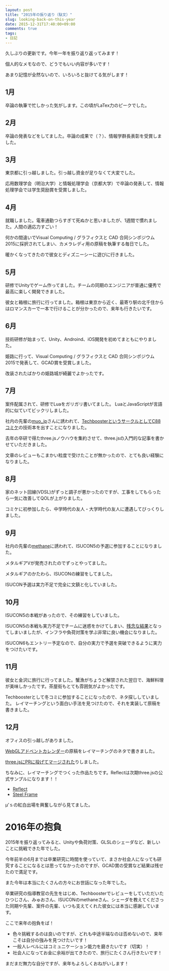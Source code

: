 ```yaml
---
layout: post
title: "2015年の振り返り（駄文）"
slug: looking-back-on-this-year
date: 2015-12-31T17:40:00+09:00
comments: true
tags:
- 日記
---
```


久しぶりの更新です。今年一年を振り返り返ってみます！

個人的なメモなので、どうでもいい内容が多いです！

あまり記憶が全然ないので、いろいろと抜けてる気がします！

<!--more-->

## 1月

卒論の執筆で忙しかった気がします。この頃がLaTex力のピークでした。

## 2月

卒論の発表などをしてました。卒論の成果で（？）、情報学群長表彰を受賞しました。

## 3月

東京都に引っ越しました。引っ越し資金が足りなくて大変でした。

応用数理学会（明治大学）と情報処理学会（京都大学）で卒論の発表して、情報処理学会では学生奨励賞を受賞しました。

## 4月

就職しました。電車通勤つらすぎて死ぬかと思いましたが、1週間で慣れました。人間の適応力すごい！

何かの間違いでVisual Computing / グラフィクスと CAD 合同シンポジウム 2015に採択されてしまい、カメラレディ用の原稿を執筆する毎日でした。

暖かくなってきたので彼女とディズニーシーに遊びに行きました。

## 5月

研修でUnityでゲーム作ってました。チームの同期のエンジニアが普通に優秀で最高に楽しく開発できました。

彼女と箱根に旅行に行ってました。箱根は東京から近く、最寄り駅の北千住からはロマンスカーで一本で行けることが分かったので、来年も行きたいです。

## 6月

技術研修が始まって、Unity、Androind、iOS開発を初めてまともにやりました。

姫路に行って、Visual Computing / グラフィクスと CAD 合同シンポジウム 2015で発表して、GCAD賞を受賞しました。

改装されたばかりの姫路城が綺麗でよかったです。

## 7月

案件配属されて、研修でLuaをガリガリ書いてました。
LuaとJavaScriptが言語的に似ていてビックリしました。

社内の先輩の[muo_jp](https://twitter.com/muo_jp)さんに誘われて、[TechboosterというサークルとしてC88コミケ](https://techbooster.github.io/c88/)の技術本を出すことになりました。

去年の卒研で得たthree.jsノウハウを集約させて、three.jsの入門的な記事を書かせていただきました。

文章のレビューもこまかい粒度で受けたことが無かったので、とても良い経験になりました。

## 8月

家のネット回線(VDSL)がずっと調子が悪かったのですが、工事をしてもらったら一気に改善してQOLが上がりました。

コミケに初参加したら、中学時代の友人・大学時代の友人に遭遇してびっくりしました。

## 9月

社内の先輩の[methane](https://twitter.com/methane)に誘われて、ISUCON5の予選に参加することになりました。

メタルギアVが発売されたのでずっとやってました。

メタルギアのかたわら、ISUCONの練習をしてました。

ISUCON予選は実力不足で完全に文鎮と化していました。

## 10月

ISUCON5の本戦があったので、その練習をしていました。

ISUCON5の本戦も実力不足でチームに迷惑をかけてしまい、[残念な結果](http://gam0022.net/blog/2015/11/08/isucon/)となってしまいましたが、インフラや負荷対策を学ぶ非常に良い機会になりました。

ISUCON6もエントリー予定なので、自分の実力で予選を突破できるように実力をつけたいです。

## 11月

彼女と金沢に旅行に行ってました。蟹漁がちょうど解禁された翌日で、海鮮料理が美味しかったです。茶屋街もとても雰囲気がよかったです。

Techboosterとして冬コミに参加することになったので、ネタ探ししていました。
レイマーチングという面白い手法を見つけたので、それを実装して原稿を書きました。

## 12月

オフィスの引っ越しがありました。

[WebGLアドベントカレンダー](http://qiita.com/gam0022/items/03699a07e4a4b5f2d41f)の原稿をレイマーチングのネタで書きました。

[three.jsにPRに投げてマージされた](https://github.com/mrdoob/three.js/pull/7860)りしました。

ちなみに、レイマーチングでつくった作品たちです。Reflectは次期three.jsの公式サンプルになります！！

- [Reflect](http://gam0022.net/misc/raymarching/reflect.html)
- [Steel Frame](http://gam0022.net/misc/raymarching/steel_frame.html)

μ’ｓの紅白出場を興奮しながら見てました。

# 2016年の抱負

2015年を振り返ってみると、Unityや負荷対策、GLSLのシェーダなど、新しいことに挑戦できた年でした。

今年前半の6月までは卒業研究に時間を使っていて、まさか社会人になっても研究することになるとは思ってなかったのですが、GCAD賞の受賞など結果は残せたので満足です。

また今年は本当にたくさんの方々にお世話になった年でした。

卒業研究の指導教官の先生をはじめ、Techboosterでレビューをしていただいたひつじさん、みゅおさん、ISUCONのmethaneさん、シェーダを教えてくださった同期や先輩、案件の先輩、いつも支えてくれた彼女には本当に感謝しています。

ここで来年の抱負をば！

- 色々挑戦するのは良いのですが、どれも中途半端なのは否めないので、来年こそは自分の強みを見つけたいです！
- 一般人レベルにはコミュニケーション能力を磨きたいです（切実）！
- 社会人になってお金に余裕が出てきたので、旅行にたくさん行きたいです！

まだまだ無力な自分ですが、来年もよろしくおねがいします！
